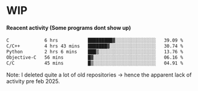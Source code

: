 # WIP

#### Reacent activity (Some programs dont show up)
<!--START_SECTION:waka-->

```txt
C             6 hrs           █████████▓░░░░░░░░░░░░░░░   39.09 %
C/C++         4 hrs 43 mins   ███████▓░░░░░░░░░░░░░░░░░   30.74 %
Python        2 hrs 6 mins    ███▒░░░░░░░░░░░░░░░░░░░░░   13.76 %
Objective-C   56 mins         █▓░░░░░░░░░░░░░░░░░░░░░░░   06.16 %
C/C           45 mins         █▒░░░░░░░░░░░░░░░░░░░░░░░   04.91 %
```

<!--END_SECTION:waka-->

Note: I deleted quite a lot of old repositories -> hence the apparent lack of activity pre feb 2025.
